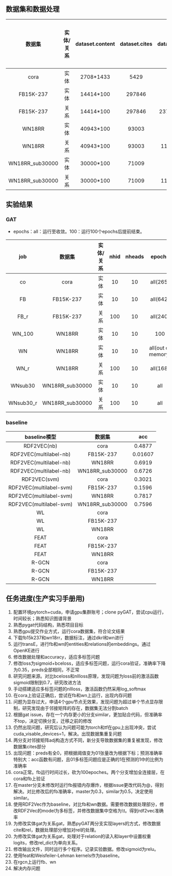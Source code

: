 ## 数据集和数据处理

|  数据集   |实体/关系|dataset.content|dataset.cites|dataset.rel|classes| 数据处理时间 | 运行1个epoch时间 |
| :-------: | :---: | :--------: | :----: | :------: | :----: | :----: | :----: |
|   cora    |  实体 | 2708\*1433 | 5429   |    -     | 7 |   6s  |  0.05s |
| FB15K-237 |  实体 | 14414\*100 | 297846 |    -     |    25    |   11s | 2min40s|
| FB15K-237 |  关系 | 14414\*100 | 297846 | 237\*100 | 25 |   11s | 3min20s|
|   WN18RR  |  实体 | 40943\*100 | 93003  |    -     |    4    |   43s |  26min |
|   WN18RR  |  关系 | 40943\*100 | 93003  |  11\*100 | 4 |   43s |17min10s|
| WN18RR_sub30000 | 实体 | 30000*100 | 71009 | - | 4 | 25s ||
| WN18RR_sub30000 | 关系 | 30000*100 | 71009 | 11\*100 | 4 | 26s ||

## 实验结果

### GAT

+ epochs：all：运行至收敛。100：运行100个epochs后提前结束。

|   job   |   数据集  |实体/关系|  nhid | nheads |  epochs  | 运行时间 |  准确率 |
| :-----: | :-------: | :----: | :---: | :----: | :------: | :------: | :----: |
|   co    |    cora   |  实体  |   10  |   10   | all(265) |   30s    | 0.8200 |
|   FB    | FB15K-237 |  实体  |   10  |   10   | all(642) | 27h20min | 0.2876 |
|  FB_r   | FB15K-237 |  关系  |  100  |   10   | all(240) | 19h30min | 0.4725 |
| WN_100  |   WN18RR  |  实体  |   10  |   10   |   100    | 44h20min | 0.8609 |
|   WN    |   WN18RR  |  实体  |   10  |   10   | all(out of memory)  | - | - |
|  WN_r   |   WN18RR  |  关系  |  100  |   10   | all(168) | 43h40min | 0.8592 |
| WNsub30 | WN18RR_sub30000 | 实体 | 10 | 10 | all |  |  |
| WNsub30_r | WN18RR_sub30000 | 关系 | 100 | 10 | all |  |  |

### baseline

| baseline模型 |  数据集   |         acc          |
| :----------: | :-------: | :------------------: |
| RDF2VEC(nb)  |   cora    |  0.4877  |
| RDF2VEC(multilabel-nb)  | FB15K-237 | 0.01607 |
| RDF2VEC(multilabel-nb)  |  WN18RR   |  0.6919  |
| RDF2VEC(multilabel-nb) | WN18RR_sub30000 | 0.6726 |
| RDF2VEC(svm) |   cora    | 0.3021  |
| RDF2VEC(multilabel-svm) | FB15K-237 | 0.1596  |
| RDF2VEC(multilabel-svm) |  WN18RR   |  0.7817  |
| RDF2VEC(multilabel-svm) | WN18RR_sub30000 | 0.7596 |
|      WL      |   cora    |                      |
|      WL      | FB15K-237 |                      |
|      WL      |  WN18RR   |                      |
|     FEAT     |   cora    |                      |
|     FEAT     | FB15K-237 |                      |
|     FEAT     |  WN18RR   |                      |
|    R-GCN     |   cora    |                      |
|    R-GCN     | FB15K-237 |                      |
|    R-GCN     |  WN18RR   |                      |

## 任务进度(生产实习手册用)

1. 配置环境pytorch+cuda，申请gpu集群账号；clone pyGAT，尝试cpu运行，时间较长；熟悉知识图谱背景
2. 熟悉pygat代码结构，熟悉项目目标
3. 熟悉gpu提交作业方式，运行cora数据集，符合论文结果
4. 下载fb15k237和wn18rr，数据标注，通过dkrl和wn进行
5. 运行transE，进行fb和wn的entities和relations的embeddings。通过OpenKE进行
6. 修改数据处理和accuracy，适应多标签问题
7. 修改loss为sigmoid+bceloss，适应多标签问题，运行cora验证，准确率下降为0.35，preds全部相同，不正常
8. 研究问题来源。对比bceloss和nllloss原理，发现问题为loss前的激活函数sigmoid限制到0.7，研究改进方法
9. 手动搭建适应多标签问题的nllloss，激活函数仍然采用log_softmax
10. 在cora上验证正确后，尝试在fb和wn上运行，出现内存问题
11. 问题为显存过大，申请4个gpu节点无效果，发现问题为超过单个节点显存限制，研究发现由于邻接矩阵的存在，数据集无法分割batch
12. 根据gat issue，存在一个内存更小的分支similar，更加贴合代码，但准确率不top，决定切换分支，迁移之前的修改
13. 仍然出现问题，研究后认为问题可能为torch和tf在gpu上出现冲突，尝试cuda_visable_devices=1，解决。出现数据集重复问题
14. 两分支对邻接矩阵adj构造方式不同，新分支导致数据集的重复被发现，修改数据集cites部分
15. 出现问题：preds有全0，把根据阈值变为01张量改为根据下标；预测准确率特别大：acc函数有问题，且01多标签问题应是正确的1在预测的1中的比例为准确率
16. cora正常。fb运行时间过长，砍为100epoches。两个分支增加全连接层，在cora和fb上验证
17. 在master分支未修改时运行fb报错内存爆炸，根据issue更改代码为@，得到解决。对比修改后的fb准确率，master为0.3，similar为0.5，决定使用similar。
18. 使用RDF2Vec作为baseline，对比fb和wn数据。需要修改数据处理部分，修改RDF2Vec的model为多标签，并修改数据集中空格为\t。得到rdf2vec准确率
19. 为修改实体gat为关系gat，熟悉pyGAT两分支实现layers的方式，修改数据cite和rel，数据处理部分增加对rel的处理。
20. 为修改实体gat为关系gat，处理对于relation的读入和layer中设置权重logits，修改rel_dict为单向关系。
21. 修改输出文件，同时运行多个程序。记录实验数据。修改sigmoid为relu。
22. 使用feat和Weisfeiler-Lehman kernels作为baseline。
23. 在rgcn上运行fb、wn
24. 解决内存问题